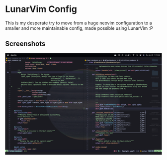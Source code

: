 # LunarVim Config
This is my desperate try to move from a huge neovim configuration to a smaller and more maintainable config, made possible using LunarVim :P

## Screenshots

![Splitview](./imgs/split-view.png)
